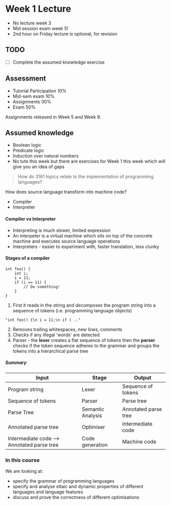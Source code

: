 # Week 1 Lecture

* No lecture week 3
* Mid session exam week 5!
* 2nd hour on Friday lecture is optional, for revision

## TODO

- [ ] Complete the assumed knowledge exercise


## Assessment

* Tutorial Participation 10%
* Mid-sem exam 10%
* Assignments 30%
* Exam 50%

Assignments released in Week 5 and Week 9.

## Assumed knowledge

* Boolean logic
* Predicate logic
* Induction over natural numbers
* No tute this week but there are exercises for Week 1 this week which will give you an idea of gaps 

> How do 3161 topics relate to the implementation of programming languages?

How does source language transform into machine code?

* Compiler
* Interpreter
 
#### Compiler vs Interpreter
* Interpreting is much slower, limited expression
* An interpeter is a virtual machine which sits on top of the concrete machine and executes source language operations
* Interpreters - easier to experiment with, faster translation, less clunky 

#### Stages of a compiler

```
int foo() {
	int i;
	i = 11;
	if (i == 11) {
		// Do something!
	}
}
```

1. First it reads in the string and decomposes the program string into a sequence of tokens (i.e. programming language objects)

```
"int foo() {\n i = 11;\n if ( .."
``` 
2. Removes trailing whitespaces, new lines, comments
3. Checks if any illegal 'words' are detected
4. Parser - the **lexer** creates a flat sequence of tokens then the **parser** checks if the token sequence adheres to the grammar and groups the tokens into a hierarchical parse tree

##### Summary

| Input | Stage | Output |
| ----- | ------| -------|
| Program string | Lexer | Sequence of tokens |
| Sequence of tokens | Parser  | Parse tree |
| Parse Tree | Semantic Analysis | Annotated parse tree |
| Annotated parse tree | Optimiser  | Intermediate code |
| Intermediate code --> Annotated parse tree | Code generation  | Machine code |


### In this course

We are looking at:

* specify the grammar of programming languages
* specify and analyse sttaic and dynamic properties of different languages and language features
* discuss and prove the correctness of different optimisations



